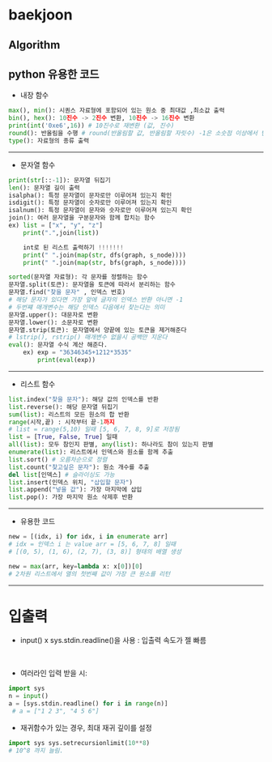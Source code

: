 # baekjoon
## Algorithm

## python 유용한 코드
- 내장 함수
```Python code
max(), min(): 시퀀스 자료형에 포함되어 있는 원소 중 최대값 ,최소값 출력
bin(), hex(): 10진수 -> 2진수 변환, 10진수 -> 16진수 변환
print(int('0xe6',16)) # 10진수로 재변환 (값, 진수)
round(): 반올림을 수행 # round(반올림할 값, 반올림할 자릿수) -1은 소숫점 이상에서 반올림
type(): 자료형의 종류 출력
```
***
- 문자열 함수
```python code
print(str[::-1]): 문자열 뒤집기
len(): 문자열 길이 출력
isalpha(): 특정 문자열이 문자로만 이루어져 있는지 확인
isdigit(): 특정 문자열이 숫자로만 이루어져 있는지 확인
isalnum(): 특정 문자열이 문자와 숫자로만 이루어져 있는지 확인
join(): 여러 문자열을 구분문자와 함께 합치는 함수
ex) list = ["x", "y", "z"]
    print(".",join(list))

    int로 된 리스트 출력하기 !!!!!!!
    print(" ".join(map(str, dfs(graph, s_node))))
    print(" ".join(map(str, bfs(graph, s_node))))

sorted(문자열 자료형): 각 문자를 정렬하는 함수
문자열.split(토큰): 문자열을 토큰에 따라서 분리하는 함수
문자열.find("찾을 문자" , 인덱스 번호) 
# 해당 문자가 있다면 가장 앞에 글자의 인덱스 반환 아니면 -1
# 두번쨰 매개변수는 해당 인덱스 다음에서 찾는다는 의미
문자열.upper(): 대문자로 변환
문자열.lower(): 소문자로 변환
문자열.strip(토큰): 문자열에서 양끝에 있는 토큰을 제거해준다 
# lstrip(), rstrip() 매개변수 없을시 공백만 지운다
eval(): 문자열 수식 계산 해준다.
    ex) exp = "36346345+1212*3535"
        print(eval(exp))
```
***
- 리스트 함수
```Python code
list.index("찾을 문자"): 해당 값의 인덱스를 반환
list.reverse(): 해당 문자열 뒤집기
sum(list): 리스트의 모든 원소의 합 반환
range(시작,끝) : 시작부터 끝-1까지
# list = range(5,10) 일때 [5, 6, 7, 8, 9]로 저장됨
list = [True, False, True] 일때
all(list): 모두 참인지 판별, any(list): 하나라도 참이 있는지 판별 
enumerate(list): 리스트에서 인덱스와 원소를 함께 추출
list.sort() # 오름차순으로 정렬
list.count("찾고싶은 문자"): 원소 개수를 추출
del list[인덱스] # 슬라이싱도 가능
list.insert(인덱스 위치, "삽입할 문자")
list.append("넣을 값"): 가장 마지막에 삽입
list.pop(): 가장 마지막 원소 삭제후 반환

```
***
- 유용한 코드
```Python code
new = [(idx, i) for idx, i in enumerate arr]
# idx = 인덱스 i 는 value arr = [5, 6, 7, 8] 일때
# [(0, 5), (1, 6), (2, 7), (3, 8)] 형태의 배열 생성

new = max(arr, key=lambda x: x[0])[0]
# 2차원 리스트에서 열의 첫번째 값이 가장 큰 원소를 리턴
```
***
# 입출력
- input() x sys.stdin.readline()을 사용 : 입출력 속도가 젤 빠름
<br>

- 여러라인 입력 받을 시:
```python code
import sys 
n = input()
a = [sys.stdin.readline() for i in range(n)]
 # a = ["1 2 3", "4 5 6"]
```

- 재귀함수가 있는 경우, 최대 재귀 깊이를 설정
```python code
import sys sys.setrecursionlimit(10**8) 
# 10^8 까지 늘림.
```